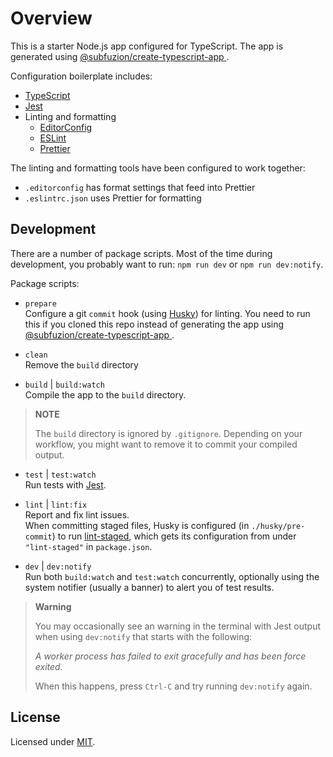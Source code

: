 # Overview

This is a starter Node.js app configured for TypeScript. The app is generated
using [@subfuzion/create-typescript-app
](https://github.com/subfuzion/create-typescript-app).

Configuration boilerplate includes:

- [TypeScript](https://typescriptlang.org/)
- [Jest](https://jestjs.io/)
- Linting and formatting
  - [EditorConfig](https://editorconfig.org/)
  - [ESLint](https://eslint.org/)
  - [Prettier](https://prettier.io/)

The linting and formatting tools have been configured to work together:

- `.editorconfig` has format settings that feed into Prettier
- `.eslintrc.json` uses Prettier for formatting

## Development

There are a number of package scripts. Most of the time during development,
you probably want to run: `npm run dev` or `npm run dev:notify`.

Package scripts:

- `prepare`  
  Configure a git `commit` hook (using [Husky](https://typicode.github.io/husky/))
  for linting. You need to run this if you cloned this repo instead of
  generating the app using
  [@subfuzion/create-typescript-app
  ](https://github.com/subfuzion/create-typescript-app).

- `clean`  
  Remove the `build` directory

- `build` | `build:watch`  
  Compile the app to the `build` directory.

> **NOTE**
>
> The `build` directory is ignored by `.gitignore`. Depending on your workflow,
> you might want to remove it to commit your compiled output.

- `test` | `test:watch`  
  Run tests with [Jest](https://jestjs.io/).

- `lint` | `lint:fix`  
  Report and fix lint issues.  
  When committing staged files, Husky is configured (in `./husky/pre-commit`) to
  run [lint-staged](https://github.com/okonet/lint-staged), which gets its
  configuration from under `"lint-staged"` in `package.json`.

- `dev` | `dev:notify`  
  Run both `build:watch` and `test:watch` concurrently, optionally using the
  system notifier (usually a banner) to alert you of test results.

> **Warning**
>
> You may occasionally see an warning in the terminal with Jest output when
> using `dev:notify` that starts with the following:
>
> _A worker process has failed to exit gracefully and has been force exited._
>
> When this happens, press `Ctrl-C` and try running `dev:notify` again.

## License

Licensed under [MIT](./LICENSE).
